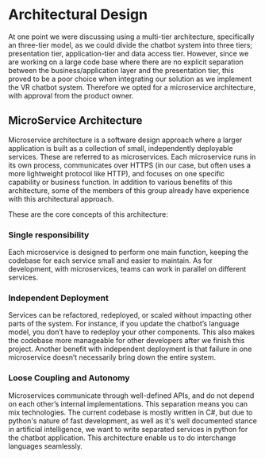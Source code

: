 
# **Architectural Design**

At one point we were discussing using a multi-tier architecture, specifically an three-tier model, as we could divide the chatbot system into three tiers; presentation tier, application-tier and data access tier. However, since we are working on a large code base where there are no explicit separation between the business/application layer and the presentation tier, this proved to be a poor choice when integrating our solution as we implement the VR chatbot system. Therefore we opted for a microservice architecture, with approval from the product owner. 

## **MicroService Architecture**

Microservice architecture is a software design approach where a larger application is built as a collection of small, independently deployable services. These are referred to as microservices. Each microservice runs in its own process, communicates over HTTPS (in our case, but often uses a more lightweight protocol like HTTP), and focuses on one specific capability or business function. In addition to various benefits of this architecture, some of the members of this group already have experience with this architectural approach.

These are the core concepts of this architecture:
### **Single responsibility** 
Each microservice is designed to perform one main function, keeping the codebase for each service small and easier to maintain. As for development, with microservices, teams can work in parallel on different services.

### **Independent Deployment**
Services can be refactored, redeployed, or scaled without impacting other parts of the system. For instance, if you update the chatbot’s language model, you don’t have to redeploy your other components. This also makes the codebase more manageable for other developers after we finish this project. Another benefit with independent deployment is that failure in one microservice doesn’t necessarily bring down the entire system.

### **Loose Coupling and Autonomy**
Microservices communicate through well-defined APIs, and do not depend on each other’s internal implementations. This separation means you can mix technologies. The current codebase is mostly written in C#, but due to python's nature of fast development, as well as it's well documented stance in artificial intelligence, we want to write separated services in python for the chatbot application. This architecture enable us to do interchange languages seamlessly. 








